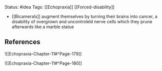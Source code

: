 Status: #idea
Tags: [[Echopraxia]] [[Forced-disability]]

* [[Bicamerals]] augment themselves by turning their brains into cancer, a disability of overgrown and uncontroleld nerve cells which they prune afterwards like a marble statue

## References

![[Echopraxia-Chapter-11#^Page-179]]


![[Echopraxia-Chapter-11#^Page-180]]